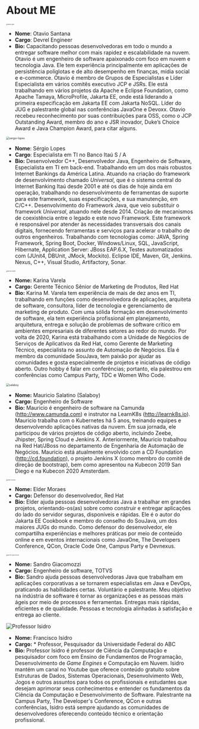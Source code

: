 # About ME

<img src="../images/otavio-java.png" alt="otavio-java" style="zoom:24%;" />

* **Nome**: Otavio Santana
* **Cargo**: Devrel Engineer
* **Bio:** Capacitando pessoas desenvolvedoras em todo o mundo a entregar software melhor com mais rapidez e escalabilidade na nuvem. Otavio é um engenheiro de software apaixonado com foco em nuvem e tecnologia Java. Ele tem experiência principalmente em aplicações de persistência poliglotas e de alto desempenho em finanças, mídia social e e-commerce. Otavio é membro de Grupos de Especialistas e Líder Especialista em vários comitês executivo JCP e JSRs. Ele está trabalhando em vários projetos da Apache e Eclipse Foundation, como Apache Tamaya, MicroProfile, Jakarta EE, onde está liderando a primeira especificação em Jakarta EE com Jakarta NoSQL. Líder do JUG e palestrante global nas conferências JavaOne e Devoxx. Otavio recebeu reconhecimento por suas contribuições para OSS, como o JCP Outstanding Award, membro do ano e JSR inovador, Duke’s Choice Award e Java Champion Award, para citar alguns.


<img src="../images/sergio-lopes.jpeg" alt="sergio-lopes" style="zoom:50%;" />

* **Nome**: Sérgio Lopes
* **Cargo**: Especialista em TI no Banco Itaú S / A
* **Bio:** Desenvolvedor C++, Desenvolvedor Java, Engenheiro de Software, Especialista em TI em back-end. Trabalhando em um dos mais robustos Internet Bankings da América Latina. Atuando na criação do framework de desenvolvimento chamado *Universal*, que é o sistema central do Internet Banking Itaú desde 2001 e até os dias de hoje ainda em operação, trabalhando no desenvolvimento de ferramentas de suporte para este framework, suas especificações, e sua manutenção, em C/C++.
Desenvolvimento do Framework Java, que veio substituir o framework *Universal*, atuando nele desde 2014. Criação de mecanismos de coexistência entre o legado e este novo Framework. Este framework é responsável por atender às necessidades transversais dos canais digitais, fornecendo ferramentas e serviços para acelerar o trabalho de outros engenheiros.
Trabalhando com tecnologias como: JAVA, Spring Framework, Spring Boot, Docker, Windows/Linux, SQL, JavaScript, Hibernate, Application Server: JBoss EAP.6.X, Testes automatizados com (JUnit4, DBUnit, JMock, Mockito). Eclipse IDE, Maven, Git, Jenkins. Nexus, C++, Visual Studio, Artifactory, Sonar.


<img src="../images/karina-varela.png" alt="karina-varela" style="zoom:24%;" />

* **Nome:** Karina Varela
* **Cargo:** Gerente Técnico Sênior de Marketing de Produtos, Red Hat
* **Bio:** Karina M. Varela tem experiência de mais de dez anos em TI, trabalhando em funções como desenvolvedora de aplicações, arquiteta de software, consultora, líder de tecnologia e gerenciamento de marketing de produto. Com uma sólida formação em desenvolvimento de software, ela tem experiência profissional em planejamento, arquitetura, entrega e solução de problemas de software crítico em ambientes empresariais de diferentes setores ao redor do mundo.
Por volta de 2020, Karina está trabalhando com a Unidade de Negócios de Serviços de Aplicativos da Red Hat, como Gerente de Marketing Técnico, especialista no assunto de Automação de Negócios. Ela é membro da comunidade SouJava, tem paixão por ajudar as comunidades e gosta especialmente de projetos e iniciativas de código aberto. Outro hobby é falar em conferências; portanto, ela palestrou em conferências como Campus Party, TDC e Women Who Code.


<img src="../images/salaboy512x512.png" alt="salaboy" style="zoom:50%;" />

* **Nome:** Mauricio Salatino (Salaboy)
* **Cargo:** Engenheiro de Software
* **Bio:** Mauricio é engenheiro de software na Camunda (http://www.camunda.com) e instrutor na LearnK8s (http://learnk8s.io). Mauricio trabalha com o Kubernetes há 5 anos, treinando equipes e desenvolvendo aplicações nativas da nuvem. Em sua jornada, ele participou de vários projetos de código aberto, incluindo Zeebe, Jhipster, Spring Cloud e Jenkins X. Anteriormente, Mauricio trabalhou na Red Hat/JBoss no departamento de Engenharia de Automação de Negócios. Mauricio está atualmente envolvido com a CD Foundation (http://cd.foundation), o projeto Jenkins X (como membro do comitê de direção de bootstrap), bem como apresentou na Kubecon 2019 San Diego e na Kubecon 2020 Amsterdam.

<img src="../images/elder-moraes.png" alt="elder-moraes" style="zoom:24%;" />

* **Nome:** Elder Moraes
* **Cargo:** Defensor do desenvolvedor, Red Hat
* **Bio:** Elder ajuda pessoas desenvolvedoras Java a trabalhar em grandes projetos, orientando-os(as) sobre como construir e entregar aplicações do lado do servidor seguras, disponíveis e rápidas. Ele é o autor do Jakarta EE Cookbook e membro do conselho do SouJava, um dos maiores JUGs do mundo. Como defensor do desenvolvedor, ele compartilha experiências e melhores práticas por meio de conteúdo online e em eventos internacionais como JavaOne, The Developers Conference, QCon, Oracle Code One, Campus Party e Devnexus.


<img src="../images/sandro-giacomozzi.png" alt="sandro-giacomozzi" style="zoom:24%;" />

* **Nome:** Sandro Giacomozzi
* **Cargo:** Engenheiro de software, TOTVS
* **Bio:** Sandro ajuda pessoas desenvolvedoras Java que trabalham em aplicações corporativas a se tornarem especialistas em Java e DevOps, praticando as habilidades certas. Voluntário e palestrante. Meu objetivo na indústria de software é tornar as organizações e as pessoas mais ágeis por meio de processos e ferramentas. Entregas mais rápidas, eficientes e de qualidade. Pessoas e tecnologia alinhadas à satisfação e entrega ao cliente.


<img src="../images/Isidro.JPG" alt="Professor Isidro" />

* **Nome:** Francisco Isidro
* **Cargo:** * Professor, Pesquisador da Universidade Federal do ABC
* **Bio:** Professor Isidro é professor de Ciência da Computação e pesquisador com foco em Ensino de Fundamentos de Programação, Desenvolvimento de *Game Engines* e Computação em Nuvem. Isidro mantém um canal no Youtube que oferece conteúdo gratuito sobre Estruturas de Dados, Sistemas Operacionais, Desenvolvimento Web, Jogos e outros assuntos para todos os profissionais e estudantes que desejam aprimorar seus conhecimentos e entender os fundamentos da Ciência da Computação e Desenvolvimento de Software. Palestrante na Campus Party, The Developer's Conference, QCon e outras conferências, Isidro está sempre ajudando as comunidades de desenvolvedores oferecendo conteúdo técnico e orientação profissional.